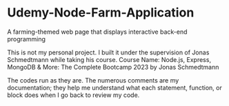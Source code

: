 # Udemy-Node-Farm-Application
A farming-themed web page that displays interactive back-end programming

This is not my personal project. I built it under the supervision of Jonas Schmedtmann while taking his course.
Course Name: Node.js, Express, MongoDB & More: The Complete Bootcamp 2023 by Jonas Schmedtmann 

The codes run as they are. The numerous comments are my documentation; they help me understand what each statement, function, or block does when I go back to review my code.
